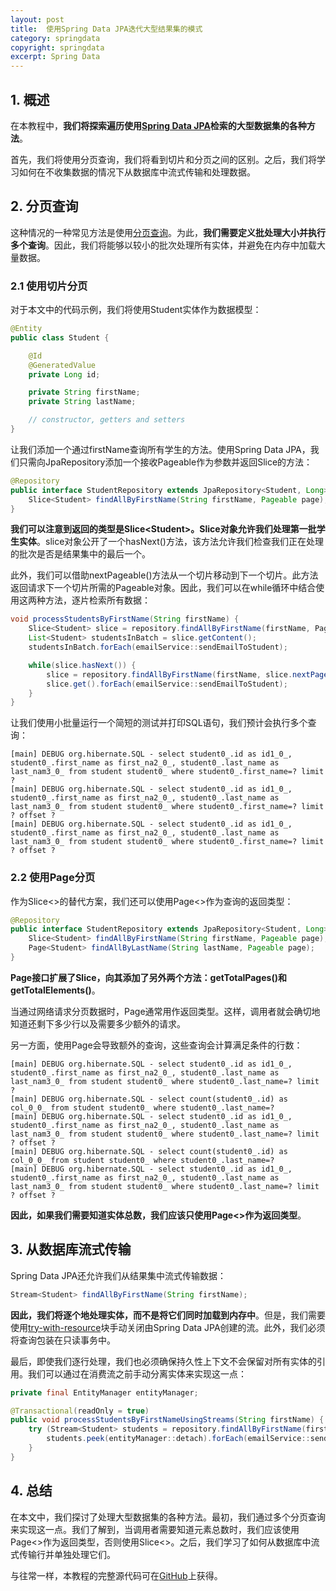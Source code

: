 ```yaml
---
layout: post
title:  使用Spring Data JPA迭代大型结果集的模式
category: springdata
copyright: springdata
excerpt: Spring Data
---
```


## 1. 概述

在本教程中，**我们将探索遍历使用[Spring Data JPA](https://www.baeldung.com/the-persistence-layer-with-spring-data-jpa)检索的大型数据集的各种方法**。

首先，我们将使用分页查询，我们将看到切片和分页之间的区别。之后，我们将学习如何在不收集数据的情况下从数据库中流式传输和处理数据。

## 2. 分页查询

这种情况的一种常见方法是使用[分页查询](https://www.baeldung.com/spring-data-jpa-pagination-sorting)。为此，**我们需要定义批处理大小并执行多个查询**。因此，我们将能够以较小的批次处理所有实体，并避免在内存中加载大量数据。

### 2.1 使用切片分页

对于本文中的代码示例，我们将使用Student实体作为数据模型：

```java
@Entity
public class Student {

    @Id
    @GeneratedValue
    private Long id;

    private String firstName;
    private String lastName;

    // constructor, getters and setters
}
```

让我们添加一个通过firstName查询所有学生的方法。使用Spring Data JPA，我们只需向JpaRepository添加一个接收Pageable作为参数并返回Slice的方法：

```java
@Repository
public interface StudentRepository extends JpaRepository<Student, Long> {
    Slice<Student> findAllByFirstName(String firstName, Pageable page);
}
```

**我们可以注意到返回的类型是Slice<Student\>。Slice对象允许我们处理第一批学生实体**。slice对象公开了一个hasNext()方法，该方法允许我们检查我们正在处理的批次是否是结果集中的最后一个。

此外，我们可以借助nextPageable()方法从一个切片移动到下一个切片。此方法返回请求下一个切片所需的Pageable对象。因此，我们可以在while循环中结合使用这两种方法，逐片检索所有数据：

```java
void processStudentsByFirstName(String firstName) {
    Slice<Student> slice = repository.findAllByFirstName(firstName, PageRequest.of(0, BATCH_SIZE));
    List<Student> studentsInBatch = slice.getContent();
    studentsInBatch.forEach(emailService::sendEmailToStudent);

    while(slice.hasNext()) {
        slice = repository.findAllByFirstName(firstName, slice.nextPageable());
        slice.get().forEach(emailService::sendEmailToStudent);
    }
}
```

让我们使用小批量运行一个简短的测试并打印SQL语句，我们预计会执行多个查询：

```shell
[main] DEBUG org.hibernate.SQL - select student0_.id as id1_0_, student0_.first_name as first_na2_0_, student0_.last_name as last_nam3_0_ from student student0_ where student0_.first_name=? limit ?
[main] DEBUG org.hibernate.SQL - select student0_.id as id1_0_, student0_.first_name as first_na2_0_, student0_.last_name as last_nam3_0_ from student student0_ where student0_.first_name=? limit ? offset ?
[main] DEBUG org.hibernate.SQL - select student0_.id as id1_0_, student0_.first_name as first_na2_0_, student0_.last_name as last_nam3_0_ from student student0_ where student0_.first_name=? limit ? offset ?
```

### 2.2 使用Page分页

作为Slice<>的替代方案，我们还可以使用Page<>作为查询的返回类型：

```java
@Repository
public interface StudentRepository extends JpaRepository<Student, Long> {
    Slice<Student> findAllByFirstName(String firstName, Pageable page);
    Page<Student> findAllByLastName(String lastName, Pageable page);
}
```

**Page接口扩展了Slice，向其添加了另外两个方法：getTotalPages()和getTotalElements()**。

当通过网络请求分页数据时，Page通常用作返回类型。这样，调用者就会确切地知道还剩下多少行以及需要多少额外的请求。

另一方面，使用Page会导致额外的查询，这些查询会计算满足条件的行数：

```shell
[main] DEBUG org.hibernate.SQL - select student0_.id as id1_0_, student0_.first_name as first_na2_0_, student0_.last_name as last_nam3_0_ from student student0_ where student0_.last_name=? limit ?
[main] DEBUG org.hibernate.SQL - select count(student0_.id) as col_0_0_ from student student0_ where student0_.last_name=?
[main] DEBUG org.hibernate.SQL - select student0_.id as id1_0_, student0_.first_name as first_na2_0_, student0_.last_name as last_nam3_0_ from student student0_ where student0_.last_name=? limit ? offset ?
[main] DEBUG org.hibernate.SQL - select count(student0_.id) as col_0_0_ from student student0_ where student0_.last_name=?
[main] DEBUG org.hibernate.SQL - select student0_.id as id1_0_, student0_.first_name as first_na2_0_, student0_.last_name as last_nam3_0_ from student student0_ where student0_.last_name=? limit ? offset ?
```

**因此，如果我们需要知道实体总数，我们应该只使用Page<>作为返回类型**。

## 3. 从数据库流式传输

Spring Data JPA还允许我们从结果集中流式传输数据：

```java
Stream<Student> findAllByFirstName(String firstName);
```

**因此，我们将逐个地处理实体，而不是将它们同时加载到内存中**。但是，我们需要使用[try-with-resource](https://www.baeldung.com/java-try-with-resources)块手动关闭由Spring Data JPA创建的流。此外，我们必须将查询包装在只读事务中。

最后，即使我们逐行处理，我们也必须确保持久性上下文不会保留对所有实体的引用。我们可以通过在消费流之前手动分离实体来实现这一点：

```java
private final EntityManager entityManager;

@Transactional(readOnly = true)
public void processStudentsByFirstNameUsingStreams(String firstName) {
    try (Stream<Student> students = repository.findAllByFirstName(firstName)) {
        students.peek(entityManager::detach).forEach(emailService::sendEmailToStudent);
    }
}
```

## 4. 总结

在本文中，我们探讨了处理大型数据集的各种方法。最初，我们通过多个分页查询来实现这一点。我们了解到，当调用者需要知道元素总数时，我们应该使用Page<>作为返回类型，否则使用Slice<>。之后，我们学习了如何从数据库中流式传输行并单独处理它们。

与往常一样，本教程的完整源代码可在[GitHub](https://github.com/tuyucheng7/taketoday-tutorial4j/tree/master/spring-data-modules)上获得。